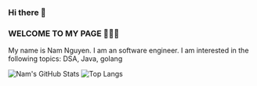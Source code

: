 ### Hi there 👋

<!--
**NamNV2496/namnv2496** is a ✨ _special_ ✨ repository because its `README.md` (this file) appears on your GitHub profile.

Here are some ideas to get you started:

- 🔭 I’m currently working on ...
- 🌱 I’m currently learning ...
- 👯 I’m looking to collaborate on ...
- 🤔 I’m looking for help with ...
- 💬 Ask me about ...
- 📫 How to reach me: ...
- 😄 Pronouns: ...
- ⚡ Fun fact: ...
-->

### WELCOME TO MY PAGE 👋👋👋
My name is Nam Nguyen. I am an software engineer. I am interested in the following topics: DSA, Java, golang<br>
<!--
## 📫 How to reach me: 
-->
<!--
![Nam's github stats](https://github-readme-stats-git-masterrstaa-rickstaa.vercel.app/api?username=NamNV2496&show_icons=true&theme=tokyonight&hide=contribs,prs,issues)
-->

<!-- ![Nam's GitHub Stats](https://github.com/NamNV2496/github-stats/blob/master/generated/overview.svg) -->
![Nam's GitHub Stats](https://github-readme-stats.vercel.app/api?username=NamNV2496&show_icons=true&theme=dracula&line_height=40) 
![Top Langs](https://github-readme-stats.vercel.app/api/top-langs/?username=NamNV2496&theme=dracula&hide=css,html,javascript)
<!-- ![](https://github.com/tranHieuDev23/github-stats/blob/master/generated/languages.svg) -->

<!--
<a href="https://github.com/NamNV2496/zipResponse/">
  <img align="center" src="https://github-readme-stats.anuraghazra1.vercel.app/api/pin/?username=NamNV2496&repo=zipResponse&theme=radical" />
</a>


<a href="https://github.com/NamNV2496/go-social-network-demo/">
  <img align="center" src="https://github-readme-stats.anuraghazra1.vercel.app/api/pin/?username=NamNV2496&repo=go-social-network-demo&theme=radical" />
</a>
<a href="https://github.com/NamNV2496/go-coffee-shop-demo/">
  <img align="center" src="https://github-readme-stats.anuraghazra1.vercel.app/api/pin/?username=NamNV2496&repo=go-coffee-shop-demo&theme=merko" />
</a>

<a href="https://github.com/NamNV2496/auditing/">
  <img align="center" src="https://github-readme-stats.anuraghazra1.vercel.app/api/pin/?username=NamNV2496&repo=auditing&theme=merko" />
</a>
-->
